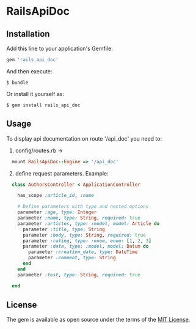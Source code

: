 
# RailsApiDoc

## Installation

Add this line to your application's Gemfile:

```ruby
gem 'rails_api_doc'
```

And then execute:

    $ bundle

Or install it yourself as:

    $ gem install rails_api_doc

## Usage

To display api documentation on route '/api_doc' you need to:

1. config/routes.rb ->
  ```ruby
    mount RailsApiDoc::Engine => '/api_doc'
  ```

2. define request parameters. Example:
  ```ruby
    class AuthorsController < ApplicationController

      has_scope :article_id, :name

      # Define parameters with type and nested options
      parameter :age, type: Integer
      parameter :name, type: String, required: true
      parameter :articles, type: :model, model: Article do
        parameter :title, type: String
        parameter :body, type: String, required: true
        parameter :rating, type: :enum, enum: [1, 2, 3]
        parameter :data, type: :model, model: Datum do
          parameter :creation_date, type: DateTime
          parameter :comment, type: String
        end
      end
      parameter :test, type: String, required: true

    end
  ```

## License

The gem is available as open source under the terms of the [MIT License](http://opensource.org/licenses/MIT).
